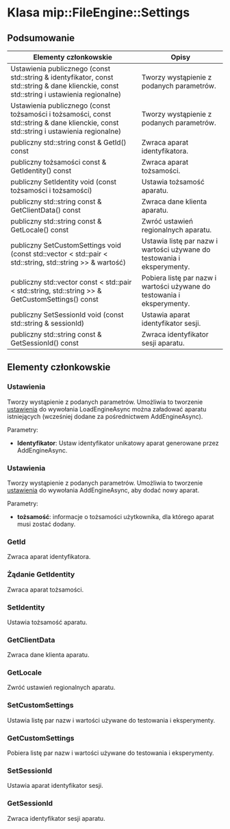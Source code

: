 # <a name="class-mipfileenginesettings"></a>Klasa mip::FileEngine::Settings 
  
## <a name="summary"></a>Podsumowanie
 Elementy członkowskie                        | Opisy                                
--------------------------------|---------------------------------------------
 Ustawienia publicznego (const std::string & identyfikator, const std::string & dane klienckie, const std::string i ustawienia regionalne)  |  Tworzy wystąpienie z podanych parametrów.
 Ustawienia publicznego (const tożsamości i tożsamości, const std::string & dane klienckie, const std::string i ustawienia regionalne)  |  Tworzy wystąpienie z podanych parametrów.
 publiczny std::string const & GetId() const  |  Zwraca aparat identyfikatora.
 publiczny tożsamości const & GetIdentity() const  |  Zwraca aparat tożsamości.
 publiczny SetIdentity void (const tożsamości i tożsamości)  |  Ustawia tożsamość aparatu.
 publiczny std::string const & GetClientData() const  |  Zwraca dane klienta aparatu.
 publiczny std::string const & GetLocale() const  |  Zwróć ustawień regionalnych aparatu.
publiczny SetCustomSettings void (const std::vector < std::pair < std::string, std::string >> & wartość)  |  Ustawia listę par nazw i wartości używane do testowania i eksperymenty.
publiczny std::vector const < std::pair < std::string, std::string >> & GetCustomSettings() const  |  Pobiera listę par nazw i wartości używane do testowania i eksperymenty.
 publiczny SetSessionId void (const std::string & sessionId)  |  Ustawia aparat identyfikator sesji.
 publiczny std::string const & GetSessionId() const  |  Zwraca identyfikator sesji aparatu.
  
## <a name="members"></a>Elementy członkowskie
  
### <a name="settings"></a>Ustawienia
Tworzy wystąpienie z podanych parametrów.
Umożliwia to tworzenie [ustawienia](class_mip_fileengine_settings.md) do wywołania LoadEngineAsync można załadować aparatu istniejących (wcześniej dodane za pośrednictwem AddEngineAsync).

Parametry:  
* **Identyfikator**: Ustaw identyfikator unikatowy aparat generowane przez AddEngineAsync.


  
### <a name="settings"></a>Ustawienia
Tworzy wystąpienie z podanych parametrów.
Umożliwia to tworzenie [ustawienia](class_mip_fileengine_settings.md) do wywołania AddEngineAsync, aby dodać nowy aparat.

Parametry:  
* **tożsamość**: informacje o tożsamości użytkownika, dla którego aparat musi zostać dodany.


  
### <a name="getid"></a>GetId
Zwraca aparat identyfikatora.
  
### <a name="getidentity"></a>Żądanie GetIdentity
Zwraca aparat tożsamości.
  
### <a name="setidentity"></a>SetIdentity
Ustawia tożsamość aparatu.
  
### <a name="getclientdata"></a>GetClientData
Zwraca dane klienta aparatu.
  
### <a name="getlocale"></a>GetLocale
Zwróć ustawień regionalnych aparatu.
  
### <a name="setcustomsettings"></a>SetCustomSettings
Ustawia listę par nazw i wartości używane do testowania i eksperymenty.
  
### <a name="getcustomsettings"></a>GetCustomSettings
Pobiera listę par nazw i wartości używane do testowania i eksperymenty.
  
### <a name="setsessionid"></a>SetSessionId
Ustawia aparat identyfikator sesji.
  
### <a name="getsessionid"></a>GetSessionId
Zwraca identyfikator sesji aparatu.